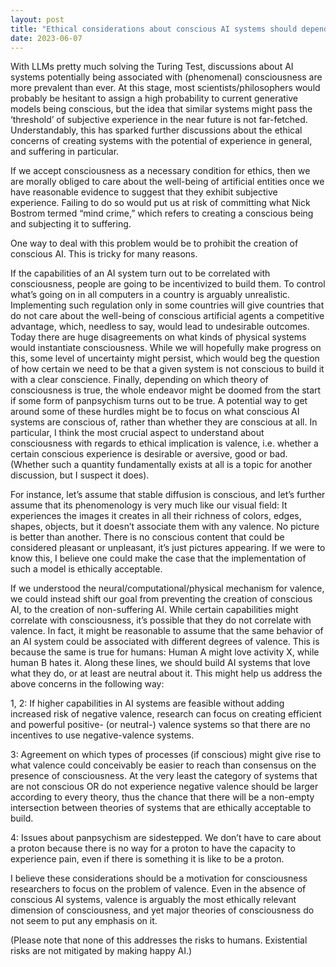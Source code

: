 ```yaml
---
layout: post
title: "Ethical considerations about conscious AI systems should depend on valence"
date: 2023-06-07
---
```


With LLMs pretty much solving the Turing Test, discussions about AI systems potentially being associated with (phenomenal) consciousness are more prevalent than ever. At this stage, most scientists/philosophers would probably be hesitant to assign a high probability to current generative models being conscious, but the idea that similar systems might pass the ‘threshold’ of subjective experience in the near future is not far-fetched. Understandably, this has sparked further discussions about the ethical concerns of creating systems with the potential of experience in general, and suffering in particular.

If we accept consciousness as a necessary condition for ethics, then we are morally obliged to care about the well-being of artificial entities once we have reasonable evidence to suggest that they exhibit subjective experience. Failing to do so would put us at risk of committing what Nick Bostrom termed “mind crime,” which refers to creating a conscious being and subjecting it to suffering.

One way to deal with this problem would be to prohibit the creation of conscious AI. This is tricky for many reasons.

If the capabilities of an AI system turn out to be correlated with consciousness, people are going to be incentivized to build them. To control what’s going on in all computers in a country is arguably unrealistic.
Implementing such regulation only in some countries will give countries that do not care about the well-being of conscious artificial agents a competitive advantage, which, needless to say, would lead to undesirable outcomes.
Today there are huge disagreements on what kinds of physical systems would instantiate consciousness. While we will hopefully make progress on this, some level of uncertainty might persist, which would beg the question of how certain we need to be that a given system is not conscious to build it with a clear conscience.
Finally, depending on which theory of consciousness is true, the whole endeavor might be doomed from the start if some form of panpsychism turns out to be true.
A potential way to get around some of these hurdles might be to focus on what conscious AI systems are conscious of, rather than whether they are conscious at all. In particular, I think the most crucial aspect to understand about consciousness with regards to ethical implication is valence, i.e. whether a certain conscious experience is desirable or aversive, good or bad. (Whether such a quantity fundamentally exists at all is a topic for another discussion, but I suspect it does).

For instance, let’s assume that stable diffusion is conscious, and let’s further assume that its phenomenology is very much like our visual field: It experiences the images it creates in all their richness of colors, edges, shapes, objects, but it doesn’t associate them with any valence. No picture is better than another. There is no conscious content that could be considered pleasant or unpleasant, it’s just pictures appearing. If we were to know this, I believe one could make the case that the implementation of such a model is ethically acceptable.

If we understood the neural/computational/physical mechanism for valence, we could instead shift our goal from preventing the creation of conscious AI, to the creation of non-suffering AI. While certain capabilities might correlate with consciousness, it’s possible that they do not correlate with valence. In fact, it might be reasonable to assume that the same behavior of an AI system could be associated with different degrees of valence. This is because the same is true for humans: Human A might love activity X, while human B hates it. Along these lines, we should build AI systems that love what they do, or at least are neutral about it. This might help us address the above concerns in the following way:

1, 2: If higher capabilities in AI systems are feasible without adding increased risk of negative valence, research can focus on creating efficient and powerful positive- (or neutral-) valence systems so that there are no incentives to use negative-valence systems.

3: Agreement on which types of processes (if conscious) might give rise to what valence could conceivably be easier to reach than consensus on the presence of consciousness. At the very least the category of systems that are not conscious OR do not experience negative valence should be larger according to every theory, thus the chance that there will be a non-empty intersection between theories of systems that are ethically acceptable to build.

4: Issues about panpsychism are sidestepped. We don’t have to care about a proton because there is no way for a proton to have the capacity to experience pain, even if there is something it is like to be a proton.

I believe these considerations should be a motivation for consciousness researchers to focus on the problem of valence. Even in the absence of conscious AI systems, valence is arguably the most ethically relevant dimension of consciousness, and yet major theories of consciousness do not seem to put any emphasis on it.

(Please note that none of this addresses the risks to humans. Existential risks are not mitigated by making happy AI.)